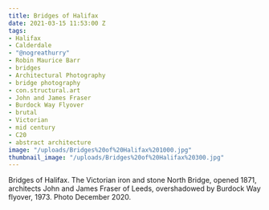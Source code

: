 ```yaml
---
title: Bridges of Halifax
date: 2021-03-15 11:53:00 Z
tags:
- Halifax
- Calderdale
- "@nogreathurry"
- Robin Maurice Barr
- bridges
- Architectural Photography
- bridge photography
- con.structural.art
- John and James Fraser
- Burdock Way Flyover
- brutal
- Victorian
- mid century
- C20
- abstract architecture
image: "/uploads/Bridges%20of%20Halifax%201000.jpg"
thumbnail_image: "/uploads/Bridges%20of%20Halifax%20300.jpg"
---
```


Bridges of Halifax. The Victorian iron and stone North Bridge, opened 1871, architects John and James Fraser of Leeds, overshadowed by Burdock Way flyover, 1973. Photo December 2020.